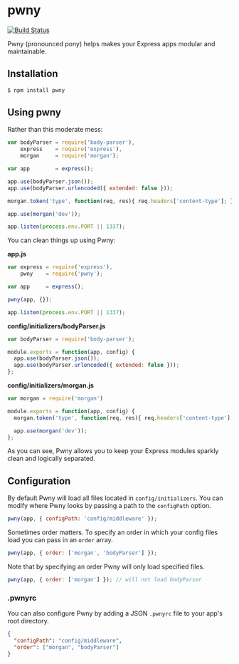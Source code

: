 # pwny

[![Build Status](https://travis-ci.org/anthonator/pwny.svg?branch=master)](https://travis-ci.org/anthonator/pwny)

Pwny (pronounced pony) helps makes your Express apps modular and maintainable.

## Installation

```bash
$ npm install pwny
```

## Using pwny

Rather than this moderate mess:

```js
var bodyParser = require('body-parser'),
    express    = require('express'),
    morgan     = require('morgan');

var app        = express();

app.use(bodyParser.json());
app.use(bodyParser.urlencoded({ extended: false }));

morgan.token('type', function(req, res){ req.headers['content-type']; });

app.use(morgan('dev'));

app.listen(process.env.PORT || 1337);
```

You can clean things up using Pwny:

**app.js**

```js
var express = require('express'),
    pwny    = require('pwny');

var app     = express();

pwny(app, {});

app.listen(process.env.PORT || 1337);
```

**config/initializers/bodyParser.js**

```js
var bodyParser = require('body-parser');

module.exports = function(app, config) {
  app.use(bodyParser.json());
  app.use(bodyParser.urlencoded({ extended: false }));
};
```

**config/initializers/morgan.js**

```js
var morgan = require('morgan')

module.exports = function(app, config) {
  morgan.token('type', function(req, res){ req.headers['content-type']; });

  app.use(morgan('dev'));
};
```

As you can see, Pwny allows you to keep your Express modules sparkly clean and logically separated.

## Configuration

By default Pwny will load all files located in ```config/initializers```. You can modify where Pwny looks by passing a path to the ```configPath``` option.

```js
pwny(app, { configPath: 'config/middleware' });
```

Sometimes order matters. To specify an order in which your config files load you can pass in an ```order``` array.

```js
pwny(app, { order: ['morgan', 'bodyParser'] });
```

Note that by specifying an order Pwny will only load specified files.

```js
pwny(app, { order: ['morgan'] }); // will not load bodyParser
```

### .pwnyrc

You can also configure Pwny by adding a JSON ```.pwnyrc``` file to your app's root directory.

```json
{
  "configPath": "config/middleware",
  "order": ["morgan", "bodyParser"]
}
```

